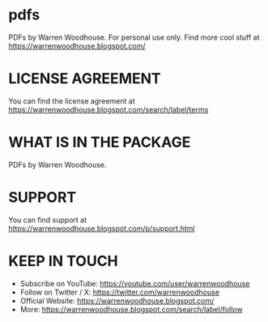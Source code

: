 # pdfs
PDFs by Warren Woodhouse. For personal use only. Find more cool stuff at https://warrenwoodhouse.blogspot.com/

# LICENSE AGREEMENT
You can find the license agreement at https://warrenwoodhouse.blogspot.com/search/label/terms

# WHAT IS IN THE PACKAGE
PDFs by Warren Woodhouse.

# SUPPORT
You can find support at https://warrenwoodhouse.blogspot.com/p/support.html

# KEEP IN TOUCH
* Subscribe on YouTube: https://youtube.com/user/warrenwoodhouse
* Follow on Twitter / X: https://twitter.com/warrenwoodhouse
* Official Website: https://warrenwoodhouse.blogspot.com/
* More: https://warrenwoodhouse.blogspot.com/search/label/follow

